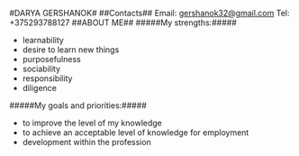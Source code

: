 #DARYA GERSHANOK#
##Contacts##
Email: gershanok32@gmail.com
Tel: +375293788127
##ABOUT ME##
#####My strengths:#####
- learnability
- desire to learn new things
- purposefulness
- sociability
- responsibility
- diligence

#####My goals and priorities:#####
- to improve the level of my knowledge
- to achieve an acceptable level of knowledge for employment
- development within the profession